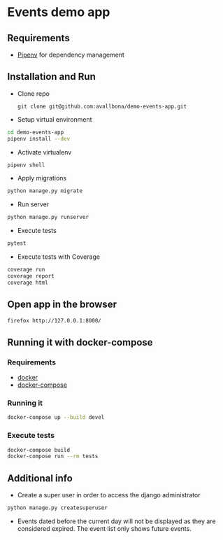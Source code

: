# Events demo app

## Requirements

- [Pipenv](https://pipenv.pypa.io/en/latest/) for dependency management

## Installation and Run

- Clone repo

	`git clone git@github.com:avallbona/demo-events-app.git`
	
- Setup virtual environment

```bash
cd demo-events-app
pipenv install --dev    
```

- Activate virtualenv

```bash
pipenv shell
```
    
- Apply migrations

```bash
python manage.py migrate 
```
    
- Run server

```bash
python manage.py runserver  
```

- Execute tests

```bash
pytest  
```

- Execute tests with Coverage

```bash
coverage run 
coverage report 
coverage html  
```



## Open app in the browser

```bash
firefox http://127.0.0.1:8000/
```


## Running it with docker-compose

### Requirements

- [docker](https://www.docker.com/)
- [docker-compose](https://docs.docker.com/compose/)

### Running it

```bash
docker-compose up --build devel
```

### Execute tests

```bash
docker-compose build
docker-compose run --rm tests
```

## Additional info

- Create a super user in order to access the django administrator

```bash
python manage.py createsuperuser
```

- Events dated before the current day will not be displayed as they are considered expired. The event list only shows future events.